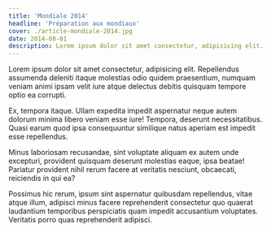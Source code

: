 ```yaml
---
title: 'Mondiale 2014'
headline: 'Préparation aux mondiaux'
cover: ./article-mondiale-2014.jpg
date: 2014-08-01
description: Lorem ipsum dolor sit amet consectetur, adipisicing elit. Repellendus assumenda deleniti itaque molestias odio quidem praesentium, numquam veniam animi ipsam velit iure atque delectus debitis quisquam tempore optio ea corrupti.
---
```


Lorem ipsum dolor sit amet consectetur, adipisicing elit. Repellendus assumenda deleniti itaque molestias odio quidem praesentium, numquam veniam animi ipsam velit iure atque delectus debitis quisquam tempore optio ea corrupti.

Ex, tempora itaque. Ullam expedita impedit aspernatur neque autem dolorum minima libero veniam esse iure! Tempora, deserunt necessitatibus. Quasi earum quod ipsa consequuntur similique natus aperiam est impedit esse repellendus.

Minus laboriosam recusandae, sint voluptate aliquam ex autem unde excepturi, provident quisquam deserunt molestias eaque, ipsa beatae! Pariatur provident nihil rerum facere at veritatis nesciunt, obcaecati, reiciendis in qui ea?

Possimus hic rerum, ipsum sint aspernatur quibusdam repellendus, vitae atque illum, adipisci minus facere reprehenderit consectetur quo quaerat laudantium temporibus perspiciatis quam impedit accusantium voluptates. Veritatis porro quas reprehenderit adipisci.
